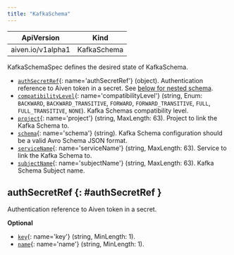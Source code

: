 ```yaml
---
title: "KafkaSchema"
---
```


| ApiVersion                  | Kind        |
|-----------------------------|-------------|
| aiven.io/v1alpha1 | KafkaSchema |

KafkaSchemaSpec defines the desired state of KafkaSchema.

- [`authSecretRef`](#authSecretRef){: name='authSecretRef'} (object). Authentication reference to Aiven token in a secret. See [below for nested schema](#authSecretRef).
- [`compatibilityLevel`](#compatibilityLevel){: name='compatibilityLevel'} (string, Enum: `BACKWARD`, `BACKWARD_TRANSITIVE`, `FORWARD`, `FORWARD_TRANSITIVE`, `FULL`, `FULL_TRANSITIVE`, `NONE`). Kafka Schemas compatibility level. 
- [`project`](#project){: name='project'} (string, MaxLength: 63). Project to link the Kafka Schema to. 
- [`schema`](#schema){: name='schema'} (string). Kafka Schema configuration should be a valid Avro Schema JSON format. 
- [`serviceName`](#serviceName){: name='serviceName'} (string, MaxLength: 63). Service to link the Kafka Schema to. 
- [`subjectName`](#subjectName){: name='subjectName'} (string, MaxLength: 63). Kafka Schema Subject name. 

## authSecretRef {: #authSecretRef }

Authentication reference to Aiven token in a secret.

**Optional**

- [`key`](#key){: name='key'} (string, MinLength: 1).  
- [`name`](#name){: name='name'} (string, MinLength: 1).  

